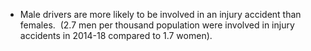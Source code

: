 * Male drivers are more likely to be involved in an injury accident than females.  (2.7 men per thousand population were involved in injury accidents in 2014-18 compared to 1.7 women).
